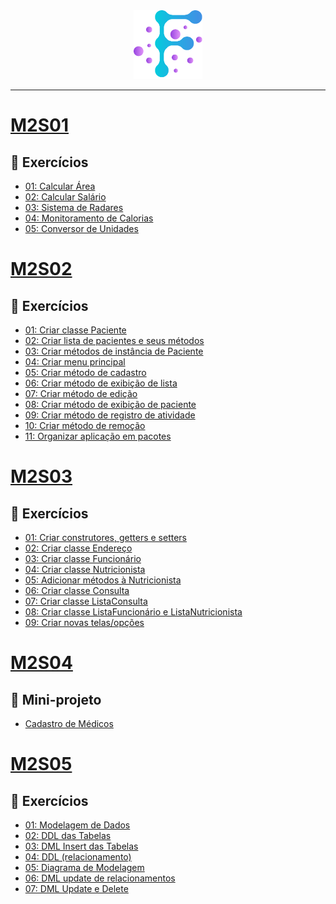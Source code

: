 <div align="center">
  <img src="https://github.com/vb-ferreira/fmt-trello-modulo2/blob/main/img/logo-fmt.png?sanitize=true" width="110" height="110"/>
</div>
<hr>

# [M2S01](https://github.com/vb-ferreira/fmt-trello-modulo2/tree/main/trello-exercises/src/main/java/m2s01)

## 📌 Exercícios

- [01: Calcular Área](https://trello.com/c/lJN4OYcU)
- [02: Calcular Salário](https://trello.com/c/9kMSEV4y)
- [03: Sistema de Radares](https://trello.com/c/5JqaBWzS)
- [04: Monitoramento de Calorias](https://trello.com/c/daS6hDbi)
- [05: Conversor de Unidades](https://trello.com/c/yS7us9PS)

# [M2S02](https://github.com/vb-ferreira/fmt-trello-modulo2/tree/main/trello-exercises/src/main/java/m2s02)

## 📌 Exercícios

- [01: Criar classe Paciente](https://trello.com/c/1LKV733q)
- [02: Criar lista de pacientes e seus métodos](https://trello.com/c/jaddjTQM)
- [03: Criar métodos de instância de Paciente](https://trello.com/c/rKFcLFXI)
- [04: Criar menu principal](https://trello.com/c/QMI9Usdv)
- [05: Criar método de cadastro](https://trello.com/c/K3intviz)
- [06: Criar método de exibição de lista](https://trello.com/c/tHdodtJw)
- [07: Criar método de edição](https://trello.com/c/MbzbLUtn)
- [08: Criar método de exibição de paciente](https://trello.com/c/qWSQujU1)
- [09: Criar método de registro de atividade](https://trello.com/c/kAPn9N4T)
- [10: Criar método de remoção](https://trello.com/c/GunKY5ov)
- [11: Organizar aplicação em pacotes](https://trello.com/c/rvxbfyrv)

# [M2S03](https://github.com/vb-ferreira/fmt-trello-modulo2/tree/main/trello-exercises/src/main/java/m2s03)

## 📌 Exercícios

- [01: Criar construtores, getters e setters](https://trello.com/c/DFYG5RXf)
- [02: Criar classe Endereço](https://trello.com/c/9s9jsr8g)
- [03: Criar classe Funcionário](https://trello.com/c/8sGm66pI)
- [04: Criar classe Nutricionista](https://trello.com/c/8pqwb6pq)
- [05: Adicionar métodos à Nutricionista](https://trello.com/c/6vDp8Cll)
- [06: Criar classe Consulta](https://trello.com/c/1CHmpxok)
- [07: Criar classe ListaConsulta](https://trello.com/c/cHa1eY04)
- [08: Criar classe ListaFuncionário e ListaNutricionista](https://trello.com/c/PZ8GsHag)
- [09: Criar novas telas/opções](https://trello.com/c/nd6I7sSf)

# [M2S04](https://github.com/FullStack-Health/projeto-cadastro-de-medicos-mini-projeto/tree/main)

## 📌 Mini-projeto

- [Cadastro de Médicos](https://github.com/FullStack-Health/projeto-cadastro-de-medicos-mini-projeto/tree/main)

# [M2S05](https://github.com/vb-ferreira/fmt-trello-modulo2/tree/main/trello-exercises/src/main/java/m2s05)

## 📌 Exercícios

- [01: Modelagem de Dados](https://trello.com/c/Wbj7emVB)
- [02: DDL das Tabelas](https://trello.com/c/OOzQkuT9)
- [03: DML Insert das Tabelas](https://trello.com/c/8Sqnm2Yt)
- [04: DDL (relacionamento)](https://trello.com/c/4ruvMNWX)
- [05: Diagrama de Modelagem](https://trello.com/c/BNkZth6J)
- [06: DML update de relacionamentos](https://trello.com/c/i1muZF58)
- [07: DML Update e Delete](https://trello.com/c/gLEOf0NL)
